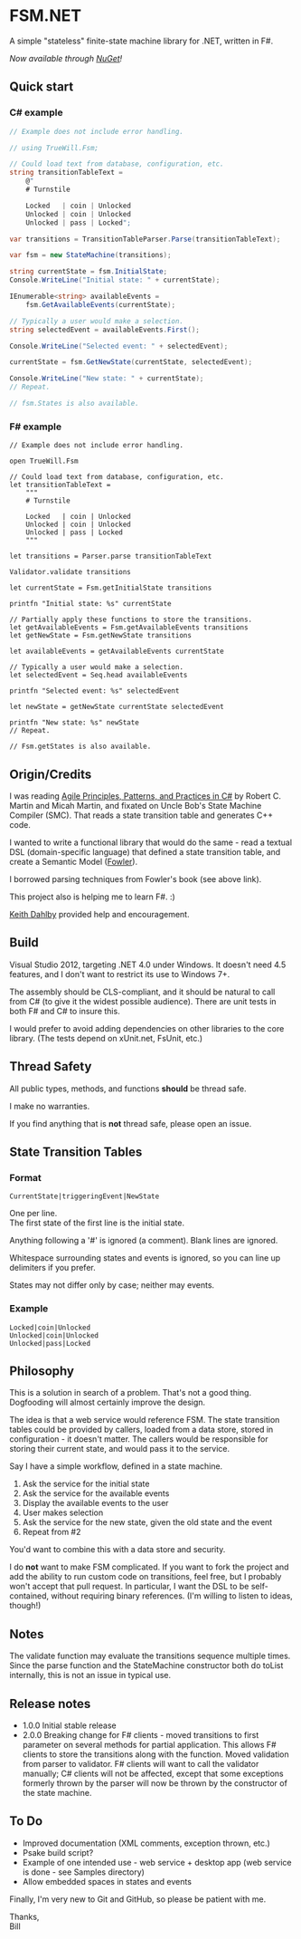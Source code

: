 FSM.NET
=======

A simple &quot;stateless&quot; finite-state machine library for .NET, written in F#.

*Now available through [NuGet](https://nuget.org/packages/FSM.NET/)!*

## Quick start

### C# example

```C#
// Example does not include error handling.

// using TrueWill.Fsm;

// Could load text from database, configuration, etc.
string transitionTableText =
    @"
    # Turnstile

    Locked   | coin | Unlocked
    Unlocked | coin | Unlocked
    Unlocked | pass | Locked";

var transitions = TransitionTableParser.Parse(transitionTableText);

var fsm = new StateMachine(transitions);

string currentState = fsm.InitialState;
Console.WriteLine("Initial state: " + currentState);

IEnumerable<string> availableEvents =
    fsm.GetAvailableEvents(currentState);

// Typically a user would make a selection.
string selectedEvent = availableEvents.First();

Console.WriteLine("Selected event: " + selectedEvent);

currentState = fsm.GetNewState(currentState, selectedEvent);

Console.WriteLine("New state: " + currentState);
// Repeat.

// fsm.States is also available.
```

### F# example
```F#
// Example does not include error handling.

open TrueWill.Fsm

// Could load text from database, configuration, etc.
let transitionTableText =
    """
    # Turnstile

    Locked   | coin | Unlocked
    Unlocked | coin | Unlocked
    Unlocked | pass | Locked
    """

let transitions = Parser.parse transitionTableText

Validator.validate transitions

let currentState = Fsm.getInitialState transitions

printfn "Initial state: %s" currentState

// Partially apply these functions to store the transitions.
let getAvailableEvents = Fsm.getAvailableEvents transitions
let getNewState = Fsm.getNewState transitions

let availableEvents = getAvailableEvents currentState

// Typically a user would make a selection.
let selectedEvent = Seq.head availableEvents

printfn "Selected event: %s" selectedEvent

let newState = getNewState currentState selectedEvent

printfn "New state: %s" newState
// Repeat.

// Fsm.getStates is also available.
```

## Origin/Credits

I was reading
[Agile Principles, Patterns, and Practices in C#](http://www.amazon.com/Agile-Principles-Patterns-Practices-C/dp/0131857258)
by Robert C. Martin and Micah Martin, and fixated on Uncle Bob's
State Machine Compiler (SMC). That reads a state transition table and
generates C++ code.

I wanted to write a functional library that would do the same - read
a textual DSL (domain-specific language) that defined a state transition table,
and create a Semantic Model ([Fowler](http://martinfowler.com/books/dsl.html)).

I borrowed parsing techniques from Fowler's book (see above link).

This project also is helping me to learn F#. :) 

[Keith Dahlby](https://twitter.com/dahlbyk) provided help and encouragement.

## Build

Visual Studio 2012, targeting .NET 4.0 under Windows. It doesn't need 4.5
features, and I don't want to restrict its use to Windows 7+.

The assembly should be CLS-compliant, and it should be natural to call from
C# (to give it the widest possible audience). There are unit tests in both
F# and C# to insure this.

I would prefer to avoid adding dependencies on other libraries to the core
library. (The tests depend on xUnit.net, FsUnit, etc.)

## Thread Safety

All public types, methods, and functions **should** be thread safe.

I make no warranties.

If you find anything that is **not** thread safe, please open an issue.

## State Transition Tables

### Format

    CurrentState|triggeringEvent|NewState

One per line.  
The first state of the first line is the initial state.

Anything following a '#' is ignored (a comment).
Blank lines are ignored.

Whitespace surrounding states and events is ignored, so you can line up
delimiters if you prefer.

States may not differ only by case; neither may events.

### Example

    Locked|coin|Unlocked
    Unlocked|coin|Unlocked
    Unlocked|pass|Locked

## Philosophy

This is a solution in search of a problem. That's not a good thing.
Dogfooding will almost certainly improve the design.

The idea is that a web service would reference FSM. The state transition
tables could be provided by callers, loaded from a data store, stored in
configuration - it doesn't matter. The callers would be responsible for
storing their current state, and would pass it to the service.

Say I have a simple workflow, defined in a state machine.

1. Ask the service for the initial state
2. Ask the service for the available events
3. Display the available events to the user
4. User makes selection
5. Ask the service for the new state, given the old state and the event
6. Repeat from #2

You'd want to combine this with a data store and security.

I do **not** want to make FSM complicated. If you want to fork the project
and add the ability to run custom code on transitions, feel free, but I
probably won't accept that pull request. In particular, I want the DSL to
be self-contained, without requiring binary references. (I'm willing to
listen to ideas, though!)

## Notes

The validate function may evaluate the transitions sequence multiple times.
Since the parse function and the StateMachine constructor both do toList
internally, this is not an issue in typical use.

## Release notes

+ 1.0.0 Initial stable release
+ 2.0.0 Breaking change for F# clients - moved transitions to first
parameter on several methods for partial application. This allows F#
clients to store the transitions along with the function. Moved
validation from parser to validator. F# clients will want to call the
validator manually; C# clients will not be affected, except that
some exceptions formerly thrown by the parser will now be thrown by the
constructor of the state machine.

## To Do

+ Improved documentation (XML comments, exception thrown, etc.)
+ Psake build script?
+ Example of one intended use - web service + desktop app (web service is done - see Samples directory)
+ Allow embedded spaces in states and events

Finally, I'm very new to Git and GitHub, so please be patient with me.

Thanks,  
Bill
